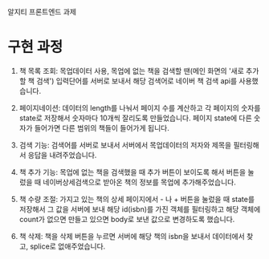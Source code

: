 알지티 프론트엔드 과제

# 구현 과정

1. 책 목록 조회: 목업데이터 사용, 목업에 없는 책을 검색할 땐(메인 화면의 '새로 추가할 책 검색') 입력단어를 서버로 보내서
해당 검색어로 네이버 책 검색 api를 사용했습니다. 

2. 페이지네이션: 데이터의 length를 나눠서 페이지 수를 계산하고 각 페이지의 숫자를 state로 저장해서 숫자마다 10개씩 잘리도록 만들었습니다. 페이지 state에 다른 숫자가 들어가면 다른 범위의 책들이 들어가게 됩니다.

3. 검색 기능: 검색어를 서버로 보내서 서버에서 목업데이터의 저자와 제목을 필터링해서 응답을 내려주었습니다.

4. 책 추가 기능: 목업에 없는 책을 검색했을 때 추가 버튼이 보이도록 해서 버튼을 눌렀을 때 네이버상세검색으로 받아온 책의 정보를 목업에 추가해주었습니다.

5. 책 수량 조절: 가지고 있는 책의 상세 페이지에서 - 나 + 버튼을 눌렀을 때 state를 저장해서 그 값을 서버에 보내 해당 id(isbn)를 가진 객체를 필터링하고 해당 객체에 count가 없으면 만들고 있으면 body로 보낸 값으로 변경하도록 했습니다.

6. 책 삭제: 책을 삭제 버튼을 누르면 서버에 해당 책의 isbn을 보내서 데이터에서 찾고, splice로 없애주었습니다.